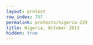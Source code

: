 ```yaml
---
layout: protest
row_index: 757
permalink: protests/nigeria-229
title: Nigeria, October 2013
hidden: true
---
```

